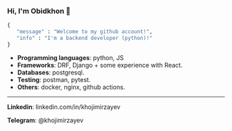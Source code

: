 ### Hi, I'm Obidkhon 👋

```py
{ 
   "message" : "Welcome to my github account!",
   "info" : "I'm a backend developer (python)!"
}
```

* **Programming languages**: python, JS
* **Frameworks**: DRF, Django + some experience with React.
* **Databases**: postgresql.
* **Testing**: postman, pytest.
* **Others**: docker, nginx, github actions.

<hr>

**Linkedin**: linkedin.com/in/khojimirzayev

**Telegram**: @khojimirzayev
